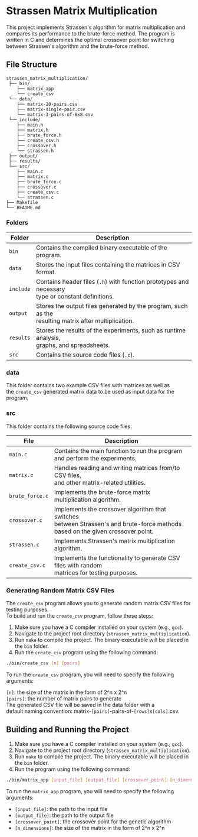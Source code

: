 # Strassen Matrix Multiplication

This project implements Strassen's algorithm for matrix multiplication and compares its performance to the brute-force method.
The program is written in C and determines the optimal crossover point for switching between Strassen's algorithm and the brute-force method.

## File Structure

```
strassen_matrix_multiplication/
 ├── bin/
    ├── matrix_app
    └── create_csv
 └── data/
    ├── matrix-20-pairs.csv
    ├── matrix-single-pair.csv
    └── matrix-3-pairs-of-8x8.csv
 └── include/
    ├── main.h
    ├── matrix.h
    ├── brute_force.h
    ├── create_csv.h
    ├── crossover.h
    └── strassen.h
 ├── output/
 ├── results/
 └── src/
    ├── main.c
    ├── matrix.c
    ├── brute_force.c
    ├── crossover.c
    ├── create_csv.c
    └── strassen.c
├── Makefile
└── README.md
```
### Folders

| Folder       | Description                                                            |
|--------------|------------------------------------------------------------------------|
| `bin`        | Contains the compiled binary executable of the program.                |
| `data`       | Stores the input files containing the matrices in CSV format.          |
| `include`    | Contains header files (`.h`) with function prototypes and necessary<br>type or constant definitions. |
| `output`     | Stores the output files generated by the program, such as the<br>resulting matrix after multiplication. |
| `results`    | Stores the results of the experiments, such as runtime analysis,<br>graphs, and spreadsheets. |
| `src`        | Contains the source code files (`.c`).                                  |

### data

This folder contains two example CSV files with matrices as well as<br>the `create_csv` generated matrix data to be used as input data for the program.

### src

This folder contains the following source code files:

| File          | Description                                                            |
|---------------|------------------------------------------------------------------------|
| `main.c`      | Contains the main function to run the program and perform the experiments. |
| `matrix.c`    | Handles reading and writing matrices from/to CSV files,<br>and other matrix-related utilities. |
| `brute_force.c` | Implements the brute-force matrix multiplication algorithm.        |
| `crossover.c`  | Implements the crossover algorithm that switches<br>between Strassen's and brute-force methods based on the given crossover point. |
| `strassen.c`  | Implements Strassen's matrix multiplication algorithm.                |
| `create_csv.c` | Implements the functionality to generate CSV files with random<br>matrices for testing purposes. |


### Generating Random Matrix CSV Files

The `create_csv` program allows you to generate random matrix CSV files for testing purposes.<br>To build and run the `create_csv` program, follow these steps:

1. Make sure you have a C compiler installed on your system (e.g., `gcc`).
2. Navigate to the project root directory (`strassen_matrix_multiplication`).
3. Run `make` to compile the project. The binary executable will be placed in the `bin` folder.
4. Run the `create_csv` program using the following command:

```bash
./bin/create_csv [n] [pairs]
```

To run the `create_csv` program, you will need to specify the following arguments:

`[n]`: the size of the matrix in the form of 2^n x 2^n<br>
`[pairs]`: the number of matrix pairs to generate<br>
The generated CSV file will be saved in the data folder with a<br>default naming convention: matrix-`[pairs]`-pairs-of-`[rows]`x`[cols]`.csv.

## Building and Running the Project

1. Make sure you have a C compiler installed on your system (e.g., `gcc`).
2. Navigate to the project root directory (`strassen_matrix_multiplication`).
3. Run `make` to compile the project. The binary executable will be placed in the `bin` folder.
4. Run the program using the following command:

```bash
./bin/matrix_app [input_file] [output_file] [crossover_point] [n_dimensions]
```

To run the `matrix_app` program, you will need to specify the following arguments:

- `[input_file]`: the path to the input file
- `[output_file]`: the path to the output file
- `[crossover_point]`: the crossover point for the genetic algorithm
- `[n_dimensions]`: the size of the matrix in the form of 2^n x 2^n

